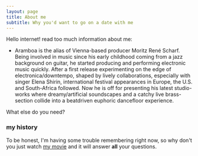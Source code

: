 ```yaml
---
layout: page
title: About me
subtitle: Why you'd want to go on a date with me
---
```


Hello internet! read too much information about me:

- Aramboa is the alias of Vienna-based producer Moritz René Scharf. Being involved in music since his early childhood coming from a jazz background on guitar, he started producing and performing electronic music quickly. After a first release experimenting on the edge of electronica/downtempo, shaped by lively collaborations, especially with singer Elena Shirin, international festival appearances in Europe, the U.S. and South-Africa followed. Now he is off for presenting his latest studio-works where dreamy/artificial soundscapes and a catchy live brass-section collide into a beatdriven euphoric dancefloor experience. 

What else do you need?

### my history

To be honest, I'm having some trouble remembering right now, so why don't you just watch [my movie](http://en.wikipedia.org/wiki/The_Princess_Bride_%28film%29) and it will answer **all** your questions.
